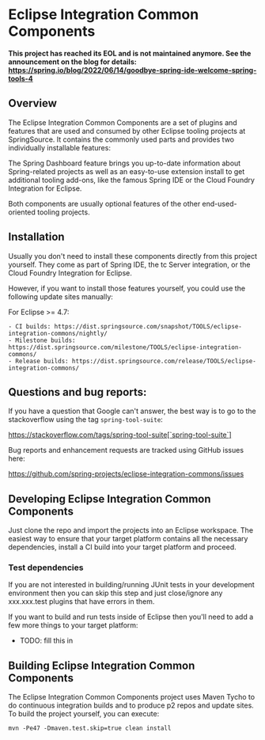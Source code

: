 # Eclipse Integration Common Components

**This project has reached its EOL and is not maintained anymore. See the announcement on the blog for details: https://spring.io/blog/2022/06/14/goodbye-spring-ide-welcome-spring-tools-4**
      
## Overview

  The Eclipse Integration Common Components are a set of plugins and features that are used and
  consumed by other Eclipse tooling projects at SpringSource. It contains the commonly used parts
  and provides two individually installable features:

  The Spring Dashboard feature brings you up-to-date information about Spring-related
  projects as well as an easy-to-use extension install to get additional tooling add-ons, like the
  famous Spring IDE or the Cloud Foundry Integration for Eclipse.

  Both components are usually optional features of the other end-used-oriented tooling projects.

## Installation

  Usually you don't need to install these components directly from this project yourself. They come
  as part of Spring IDE, the tc Server integration, or the Cloud Foundry Integration
  for Eclipse.

  However, if you want to install those features yourself, you could use the following update
  sites manually:

  For Eclipse >= 4.7:
  
    - CI builds: https://dist.springsource.com/snapshot/TOOLS/eclipse-integration-commons/nightly/ 
    - Milestone builds: https://dist.springsource.com/milestone/TOOLS/eclipse-integration-commons/
    - Release builds: https://dist.springsource.com/release/TOOLS/eclipse-integration-commons/

## Questions and bug reports:

  If you have a question that Google can't answer, the best way is to go to the stackoverflow
  using the tag `spring-tool-suite`:

  https://stackoverflow.com/tags/spring-tool-suite[`spring-tool-suite`]
  
  Bug reports and enhancement requests are tracked using GitHub issues here:
  
  https://github.com/spring-projects/eclipse-integration-commons/issues

## Developing Eclipse Integration Common Components

  Just clone the repo and import the projects into an Eclipse workspace. The easiest way to ensure
  that your target platform contains all the necessary dependencies, install a CI build into
  your target platform and proceed.
  
### Test dependencies

If you are not interested in building/running JUnit tests in your development environment then you can skip this step and just close/ignore any xxx.xxx.test plugins that have errors in them.

If you want to build and run tests inside of Eclipse then you'll need to add a few more things to your target platform:

   - TODO: fill this in


## Building Eclipse Integration Common Components
  
  The Eclipse Integration Common Components project uses Maven Tycho to do continuous integration
  builds and to produce p2 repos and update sites. To build the project yourself, you can execute:

  `mvn -Pe47 -Dmaven.test.skip=true clean install`

